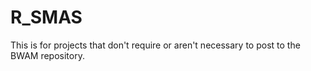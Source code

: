 # R_SMAS
This is for projects that don't require or aren't necessary to post to the BWAM repository.
